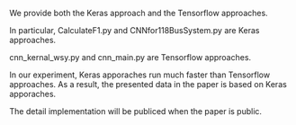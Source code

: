 We provide both the Keras approach and the Tensorflow approaches.

In particular,
CalculateF1.py and CNNfor118BusSystem.py are Keras approaches.

cnn_kernal_wsy.py and cnn_main.py are Tensorflow approaches.

In our experiment, Keras apporaches run much faster than Tensorflow approaches. As a result, the presented data in the paper is based on Keras apporaches.

The detail implementation will be publiced when the paper is public.
